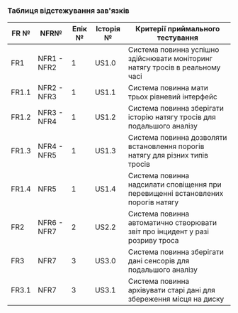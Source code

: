 ### Таблиця відстежування зав'язків

| FR №  | NFR№            | Епік № | Історія №         | Критерії приймального тестування                                                   |
|-------|------------------|--------|-------------------|-------------------------------------------------------------------------------------|
| FR1   | NFR1 - NFR2     | 1      | US1.0             | Система повинна успішно здійснювати моніторинг натягу тросів в реальному часі       |
| FR1.1 | NFR2 - NFR3     | 1      | US1.1             | Система повинна мати трьох рівневий інтерфейс                                       |
| FR1.2 | NFR3 - NFR4     | 1      | US1.2             | Система повинна зберігати історію натягу тросів для подальшого аналізу              |
| FR1.3 | NFR4 - NFR5     | 1      | US1.3             | Система повинна дозволяти встановлення порогів натягу для різних типів тросів       |
| FR1.4 | NFR5            | 1      | US1.4             | Система повинна надсилати сповіщення при перевищенні встановлених порогів натягу    |
| FR2   | NFR6 - NFR7     | 2      | US2.2             | Система повинна автоматично створювати звіт про інцидент у разі розриву троса       |
| FR3   | NFR7            | 3      | US3.0             | Система повинна зберігати дані сенсорів для подальшого аналізу                      |
| FR3.1 | NFR7            | 3      | US3.1             | Система повинна архівувати старі дані для збереження місця на диску                 |
